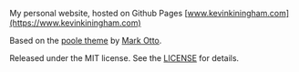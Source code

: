 My personal website, hosted on Github Pages
[www.kevinkiningham.com](https://www.kevinkiningham.com)

Based on the [poole theme](https://github.com/poole/poole) by [Mark Otto](https://github.com/mdo).

Released under the MIT license.
See the [LICENSE](./LICENSE) for details.
